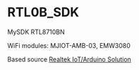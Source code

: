# RTL0B_SDK
MySDK RTL8710BN<br>

WiFi modules: MJIOT-AMB-03, EMW3080<br>

Based source [Realtek IoT/Arduino Solution](https://www.amebaiot.com/en/ameba-sdk-download)
